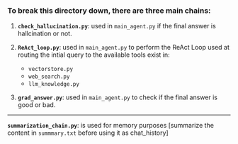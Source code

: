 ### To break this directory down, there are three main chains:

1. **`check_hallucination.py`**: used in `main_agent.py` if the final answer is hallcination or not. 

2. **`ReAct_loop.py`**: used in `main_agent.py` to perform the ReAct Loop used at routing the intial query to the available tools exist in:
    - `vectorstore.py`
    - `web_search.py`
    - `llm_knowledge.py`

3. **`grad_answer.py`**: used in `main_agent.py` to check if the final answer is good or bad.

---------

**`summarization_chain.py`**: is used for memory purposes [summarize the content in `summmary.txt` before using it as chat_history]
